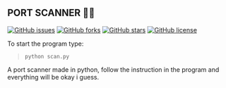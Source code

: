 ## **PORT SCANNER** 🚪🔎

[![GitHub issues](https://img.shields.io/github/issues/gioele-ferrari/PortScan?color=84DCCF&style=flat-square)](https://github.com/gioele-ferrari/PortScan/issues)
[![GitHub forks](https://img.shields.io/github/forks/gioele-ferrari/PortScan?color=A6D9F7&style=flat-square)](https://github.com/gioele-ferrari/PortScan/network)
[![GitHub stars](https://img.shields.io/github/stars/gioele-ferrari/PortScan?color=BCCCE0&style=flat-square)](https://github.com/gioele-ferrari/PortScan/stargazers)
[![GitHub license](https://img.shields.io/github/license/gioele-ferrari/PortScan?color=BF98A0&style=flat-square)](https://github.com/gioele-ferrari/PortScan/blob/master/LICENSE.txt)

To start the program type: 
> `python scan.py`

A port scanner made in python, follow the instruction in the program and everything will be okay i guess.
